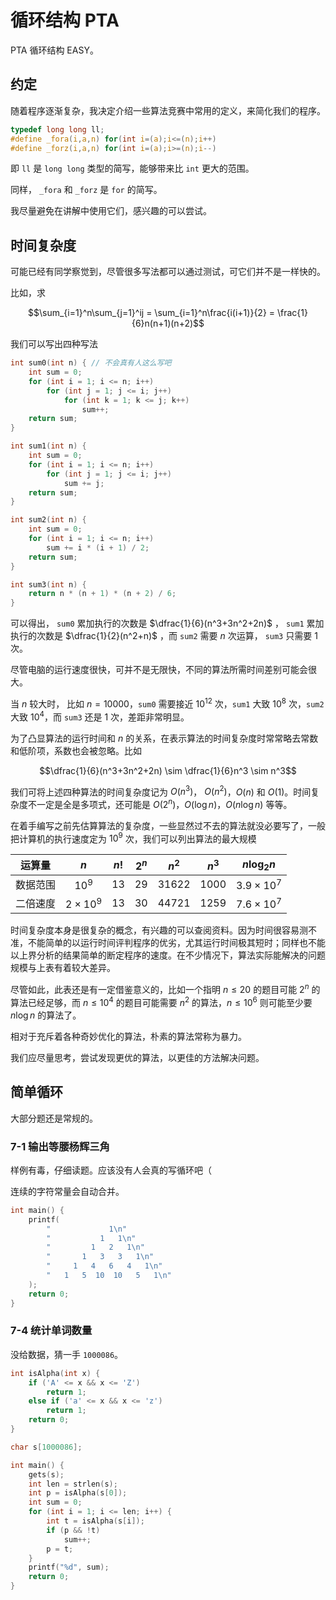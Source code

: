 # 循环结构 PTA

PTA 循环结构 EASY。

## 约定

随着程序逐渐复杂，我决定介绍一些算法竞赛中常用的定义，来简化我们的程序。

```c
typedef long long ll;
#define _fora(i,a,n) for(int i=(a);i<=(n);i++)
#define _forz(i,a,n) for(int i=(a);i>=(n);i--)
```

即 `ll` 是 `long long` 类型的简写，能够带来比 `int` 更大的范围。

同样， `_fora` 和 `_forz` 是 `for` 的简写。

我尽量避免在讲解中使用它们，感兴趣的可以尝试。

## 时间复杂度

可能已经有同学察觉到，尽管很多写法都可以通过测试，可它们并不是一样快的。

比如，求 

$$\sum_{i=1}^n\sum_{j=1}^ij = \sum_{i=1}^n\frac{i(i+1)}{2} = \frac{1}{6}n(n+1)(n+2)$$

我们可以写出四种写法

```c
int sum0(int n) { // 不会真有人这么写吧
    int sum = 0;
    for (int i = 1; i <= n; i++)
        for (int j = 1; j <= i; j++)
            for (int k = 1; k <= j; k++)
                sum++;
    return sum;
}

int sum1(int n) {
    int sum = 0;
    for (int i = 1; i <= n; i++)
        for (int j = 1; j <= i; j++)
            sum += j;
    return sum;
}

int sum2(int n) {
    int sum = 0;
    for (int i = 1; i <= n; i++)
        sum += i * (i + 1) / 2;
    return sum;
}

int sum3(int n) {
    return n * (n + 1) * (n + 2) / 6;
}
```

可以得出， `sum0` 累加执行的次数是 $\dfrac{1}{6}(n^3+3n^2+2n)$ ， `sum1` 累加执行的次数是 $\dfrac{1}{2}(n^2+n)$ ，而 `sum2` 需要 $n$ 次运算， `sum3` 只需要 $1$ 次。

尽管电脑的运行速度很快，可并不是无限快，不同的算法所需时间差别可能会很大。

当 $n$ 较大时， 比如 $n=10000$，`sum0` 需要接近 $10^{12}$ 次，`sum1` 大致 $10^8$ 次，`sum2` 大致 $10^4$，而 `sum3` 还是 $1$ 次，差距非常明显。

为了凸显算法的运行时间和 $n$ 的关系，在表示算法的时间复杂度时常常略去常数和低阶项，系数也会被忽略。比如

$$\dfrac{1}{6}(n^3+3n^2+2n) \sim \dfrac{1}{6}n^3 \sim n^3$$

我们可将上述四种算法的时间复杂度记为 $O(n^3)$， $O(n^2)$，$O(n)$ 和 $O(1)$。时间复杂度不一定是全是多项式，还可能是 $O(2^n)$，$O(\log n)$，$O(n\log n)$ 等等。

在着手编写之前先估算算法的复杂度，一些显然过不去的算法就没必要写了，一般把计算机的执行速度定为 $10^9$ 次，我们可以列出算法的最大规模

| 运算量   | $n$           | $n!$ | $2^n$ | $n^2$   | $n^3$   | $n \log_2n$        |
| :------: | :-----------: | :--: | :---: | :-----: | :-----: | :----------------: |
| 数据范围 | $10^9$        | $13$ | $29$  | $31622$ | $1000$  | $3.9 \times 10^7$  |
| 二倍速度 | $2\times10^9$ | $13$ | $30$  | $44721$ | $1259$  | $7.6 \times 10^7$  |

时间复杂度本身是很复杂的概念，有兴趣的可以查阅资料。因为时间很容易测不准，不能简单的以运行时间评判程序的优劣，尤其运行时间极其短时；同样也不能以上界分析的结果简单的断定程序的速度。在不少情况下，算法实际能解决的问题规模与上表有着较大差异。

尽管如此，此表还是有一定借鉴意义的，比如一个指明 $n \leqslant 20$ 的题目可能 $2^n$ 的算法已经足够，而 $n\leqslant 10^4$ 的题目可能需要 $n^2$ 的算法，$n\leqslant 10^6$ 则可能至少要 $n\log n$ 的算法了。 

相对于充斥着各种奇妙优化的算法，朴素的算法常称为暴力。

我们应尽量思考，尝试发现更优的算法，以更佳的方法解决问题。

## 简单循环

大部分题还是常规的。

### 7-1 输出等腰杨辉三角

样例有毒，仔细读题。应该没有人会真的写循环吧（

连续的字符常量会自动合并。

```c
int main() {
    printf(
        "             1\n"
        "           1   1\n"
        "         1   2   1\n"
        "       1   3   3   1\n"
        "     1   4   6   4   1\n"
        "   1   5  10  10   5   1\n"
    );
    return 0;
}
```

### 7-4 统计单词数量

没给数据，猜一手 `1000086`。

```c
int isAlpha(int x) {
    if ('A' <= x && x <= 'Z')
        return 1;
    else if ('a' <= x && x <= 'z')
        return 1;
    return 0;
}

char s[1000086];

int main() {
    gets(s);
    int len = strlen(s);
    int p = isAlpha(s[0]);
    int sum = 0;
    for (int i = 1; i <= len; i++) {
        int t = isAlpha(s[i]);
        if (p && !t)
            sum++;
        p = t;
    }
    printf("%d", sum);
    return 0;
}
```
